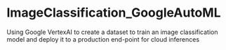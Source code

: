 # ImageClassification_GoogleAutoML
Using Google VertexAI to create a dataset to train an image classification model and deploy it to a production end-point for cloud inferences
